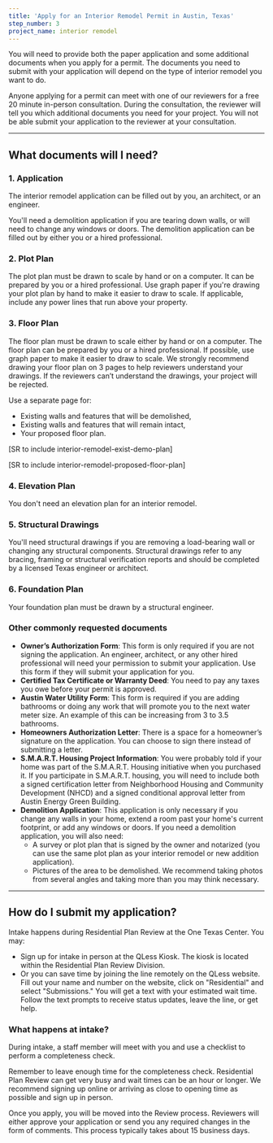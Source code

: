 ```yaml
---
title: 'Apply for an Interior Remodel Permit in Austin, Texas'
step_number: 3
project_name: interior remodel
---
```



You will need to provide both the paper application and some additional documents when you apply for a permit. The documents you need to submit with your application will depend on the type of interior remodel you want to do.

Anyone applying for a permit can meet with one of our reviewers for a free 20 minute in-person consultation. During the consultation, the reviewer will tell you which additional documents you need for your project. You will not be able submit your application to the reviewer at your consultation.

---

## What documents will I need?

### 1. Application

The interior remodel application can be filled out by you, an architect, or an engineer.

You'll need a demolition application if you are tearing down walls, or will need to change any windows or doors. The demolition application can be filled out by either you or a hired professional.

### 2. Plot Plan

The plot plan must be drawn to scale by hand or on a computer. It can be prepared by you or a hired professional. Use graph paper if you're drawing your plot plan by hand to make it easier to draw to scale. If applicable, include any power lines that run above your property.

### 3. Floor Plan

The floor plan must be drawn to scale either by hand or on a computer. The floor plan can be prepared by you or a hired professional. If possible, use graph paper to make it easier to draw to scale. We strongly recommend drawing your floor plan on 3 pages to help reviewers understand your drawings. If the reviewers can’t understand the drawings, your project will be rejected.

Use a separate page for:

* Existing walls and features that will be demolished,
* Existing walls and features that will remain intact,
* Your proposed floor plan.

[SR to include interior-remodel-exist-demo-plan]

[SR to include interior-remodel-proposed-floor-plan]

### 4. Elevation Plan

You don't need an elevation plan for an interior remodel.&nbsp;

### 5. Structural Drawings

You'll need structural drawings if you are removing a load-bearing wall or changing any structural components. Structural drawings refer to any bracing, framing or structural verification reports and should be completed by a licensed Texas engineer or architect.

### 6. Foundation Plan

Your foundation plan must be drawn by a structural engineer.

### Other commonly requested documents

* **Owner’s Authorization Form**: This form is only required if you are not signing the application. An engineer, architect, or any other hired professional will need your permission to submit your application. Use this form if they will submit your application for you.
* **Certified Tax Certificate or Warranty Deed**: You need to pay any taxes you owe before your permit is approved.
* **Austin Water Utility Form**: This form is required if you are adding bathrooms or doing any work that will promote you to the next water meter size. An example of this can be increasing from 3 to 3.5 bathrooms.
* **Homeowners Authorization Letter**: There is a space for a homeowner’s signature on the application. You can choose to sign there instead of submitting a letter.
* **S.M.A.R.T. Housing Project Information**: You were probably told if your home was part of the S.M.A.R.T. Housing initiative when you purchased it. If you participate in S.M.A.R.T. housing, you will need to include both a signed certification letter from Neighborhood Housing and Community Development (NHCD) and a signed conditional approval letter from Austin Energy Green Building.&nbsp;
* **Demolition Application**: This application is only necessary if you change any walls in your home, extend a room past your home's current footprint, or add any windows or doors. If you need a demolition application, you will also need:
  * A survey or plot plan that is signed by the owner and notarized (you can use the same plot plan as your interior remodel or new addition application).
  * Pictures of the area to be demolished. We recommend taking photos from several angles and taking more than you may think necessary.

---

## How do I submit my application?

Intake happens during Residential Plan Review at the One Texas Center. You may:

* Sign up for intake in person at the QLess Kiosk. The kiosk is located within the Residential Plan Review Division.
* Or you can save time by joining the line remotely on the QLess website. Fill out your name and number on the website, click on "Residential" and select "Submissions." You will get a text with your estimated wait time. Follow the text prompts to receive status updates, leave the line, or get help.

### What happens at intake?

During intake, a staff member will meet with you and use a checklist to perform a completeness check.

Remember to leave enough time for the completeness check. Residential Plan Review can get very busy and wait times can be an hour or longer. We recommend signing up online or arriving as close to opening time as possible and sign up in person.

Once you apply, you will be moved into the Review process. Reviewers will either approve your application or send you any required changes in the form of comments. This process typically takes about 15 business days.